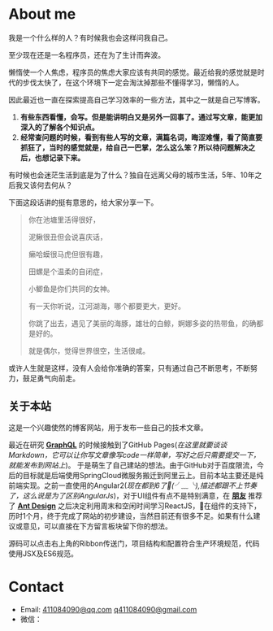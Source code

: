 # About me  

我是一个什么样的人？有时候我也会这样问我自己。 
    
至少现在还是一名程序员，还在为了生计而奔波。 

懒惰使一个人焦虑，程序员的焦虑大家应该有共同的感觉。最近给我的感觉就是时代的步伐太快了，在这个环境下一定会淘汰掉那些不懂得学习，懒惰的人。

因此最近也一直在探索提高自己学习效率的一些方法，其中之一就是自己写博客。

1. **有些东西看懂，会写。但是能讲明白又是另外一回事了。通过写文章，能更加深入的了解各个知识点。**
2. **经常查问题的时候，看到有些人写的文章，满篇名词，晦涩难懂，看了简直要抓狂了，当时的感觉就是，给自己一巴掌，怎么这么笨？所以待问题解决之后，也想记录下来。**

有时候也会迷茫生活到底是为了什么？独自在远离父母的城市生活，5年、10年之后我又该何去何从？

下面这段话讲的挺有意思的，给大家分享一下。

> 你在池塘里活得很好，
> 
> 泥鳅很丑但会说喜庆话，
> 
> 癞哈蟆很马虎但很有趣，
> 
> 田螺是个温柔的自闭症，
> 
> 小鲫鱼是你们共同的女神。
> 
> 有一天你听说，江河湖海，哪个都要更大，更好。
> 
> 你跳了出去，遇见了美丽的海豚，雄壮的白鲸，婀娜多姿的热带鱼，的确都是好的。
> 
> 就是偶尔，觉得世界很空，生活很咸。

或许人生就是这样，没有人会给你准确的答案，只有通过自己不断思考，不断努力，鼓足勇气向前走。

## 关于本站    
这是一个兴趣使然的博客网站，用于发布一些自己的技术文章。

最近在研究 **[GraphQL](https://graphql.org/learn/)** 的时候接触到了GitHub Pages(*在这里就要谈谈Markdown，它可以让你写文章像写code一样简单，写好之后只需要提交一下，就能发布到网站上*)。
于是萌生了自己建站的想法。由于GitHub对于百度限流，今后的目标就是后端使用SpringCloud微服务搬迁到阿里云上。目前本站主要还是纯前端实现。之前一直使用的Angular2(*现在都到6了(╯﹏╰),描述都跟不上节奏了，这么说是为了区别AngularJs*)，对于UI组件有点不是特别满意，在 **[朋友](https://github.com/china2008qyj)** 推荐了 **[Ant Design](https://ant.design/)** 之后决定利用周末和空闲时间学习ReactJS，在组件的支持下，历时1个月，终于完成了网站的初步建设，当然目前还有很多不足。如果有什么建议或意见，可以直接在下方留言板块留下你的想法。

源码可以点击右上角的Ribbon传送门，项目结构和配置符合生产环境规范，代码使用JSX及ES6规范。

# Contact
* Email: 411084090@qq.com q411084090@gmail.com
* 微信：